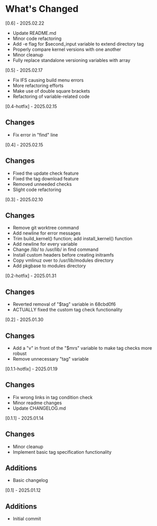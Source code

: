 # What's Changed

[0.6] - 2025.02.22

- Update README.md
- Minor code refactoring
- Add -e flag for $second_input variable to extend directory tag
- Properly compare kernel versions with one another
- Minor cleanup
- Fully replace standalone versioning variables with array

[0.5] - 2025.02.17

- Fix IFS causing build menu errors
- More refactoring efforts
- Make use of double square brackets
- Refactoring of variable-related code

[0.4-hotfix] - 2025.02.15

## Changes

- Fix error in "find" line

[0.4] - 2025.02.15

## Changes

- Fixed the update check feature
- Fixed the tag download feature
- Removed unneeded checks
- Slight code refactoring

[0.3] - 2025.02.10

## Changes

- Remove git worktree command
- Add newline for error messages
- Trim build_kernel() function; add install_kernel() function
- Add newline for every variable
- Change /lib/ to /usr/lib/ in find command
- Install custom headers before creating initramfs
- Copy vmlinuz over to /usr/lib/modules directory
- Add pkgbase to modules directory

[0.2-hotfix] - 2025.01.31

## Changes
- Reverted removal of "$tag" variable in 68cbd0f6
- ACTUALLY fixed the custom tag check functionality

[0.2] - 2025.01.30

## Changes
- Add a "v" in front of the "$mrs" variable to make tag checks more robust
- Remove unnecessary "tag" variable

[0.1.1-hotfix] - 2025.01.19

## Changes
- Fix wrong links in tag condition check
- Minor readme changes
- Update CHANGELOG.md

[0.1.1] - 2025.01.14

## Changes

- Minor cleanup
- Implement basic tag specification functionality

## Additions

- Basic changelog

[0.1] - 2025.01.12

## Additions

- Initial commit
